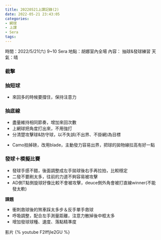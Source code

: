```yaml
---
title: 20220521上課記錄(2)
date: 2022-05-21 23:43:05
categories: 
- 網球
- 上課
- Sera
tags:
---
```


時間：2022/5/21(六) 9~10 Sera
地點：胡娜室內全場
內容： 抽球&發球練習
天氣：晴


### 截擊
### 抽短球
- 來回多的時候要撐住，保持注意力
### 抽底線
- 盡量維持相同節奏，增加來回次數
- 上網球把角度打出來，不用強打
- 分清楚攻擊球&防守球，以不失誤(不出界、不掛網)為目標
* Camo拍掉磅，改用blade，主動發力容易出界，把球的拋物線拉高有好一點
### 發球＋模擬比賽
- 發球手感不錯，後面調整成左手拋球後右手再拉拍，比較穩定
- 二發不要刷太多，往前的力道不夠容易被攻擊
- AD側T點側旋球好像比較不會被攻擊，deuce側外角會被打直線winner(不能發太軟)
 
**課題**
- 衝刺救球後的煞車踩太多步＆反手單手救球
- 呼吸調整，配合左手測量距離，注意力散掉後中框太多
- 增加發球球種、速度、落點精準度

影片
{% youtube F2IffjIe2GU %}